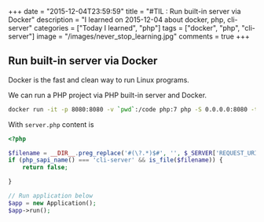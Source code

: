 +++
date = "2015-12-04T23:59:59"
title = "#TIL : Run built-in server via Docker"
description = "I learned on 2015-12-04 about docker, php, cli-server"
categories = ["Today I learned", "php"]
tags = ["docker", "php", "cli-server"]
image = "/images/never_stop_learning.jpg"
comments = true
+++



## Run built-in server via Docker

Docker is the fast and clean way to run Linux programs.

We can run a PHP project via PHP built-in server and Docker.

```bash
docker run -it -p 8080:8080 -v `pwd`:/code php:7 php -S 0.0.0.0:8080 -t /code/web /code/web/server.php
```

With `server.php` content is

```php
<?php

$filename = __DIR__.preg_replace('#(\?.*)$#', '', $_SERVER['REQUEST_URI']);
if (php_sapi_name() === 'cli-server' && is_file($filename)) {
    return false;

}

// Run application below
$app = new Application();
$app->run();
```
